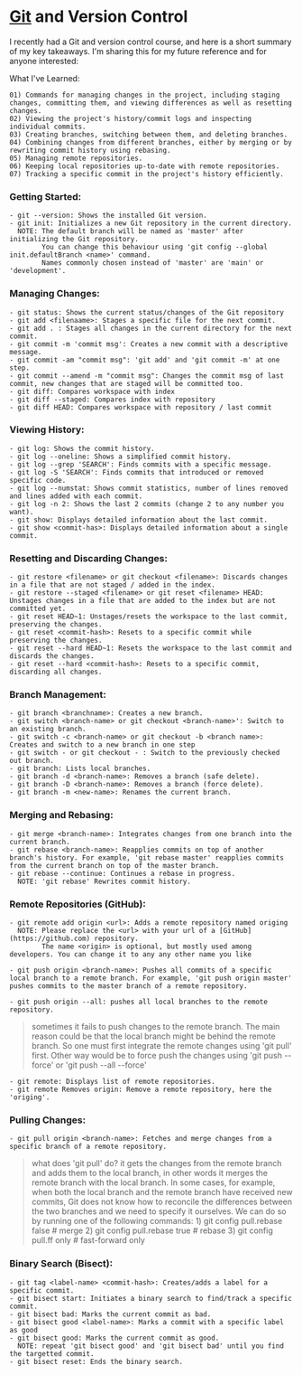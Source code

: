 # [Git](https://git-scm.com) and Version Control

I recently had a Git and version control course, and here is a short summary of my key takeaways. I'm sharing this for my future reference and for anyone interested:

What I've Learned:

    01) Commands for managing changes in the project, including staging changes, committing them, and viewing differences as well as resetting changes.
    02) Viewing the project's history/commit logs and inspecting individual commits.
    03) Creating branches, switching between them, and deleting branches.
    04) Combining changes from different branches, either by merging or by rewriting commit history using rebasing.
    05) Managing remote repositories.
    06) Keeping local repositories up-to-date with remote repositories.
    07) Tracking a specific commit in the project's history efficiently.

### Getting Started:
    - git --version: Shows the installed Git version.
    - git init: Initializes a new Git repository in the current directory.
      NOTE: The default branch will be named as 'master' after initializing the Git repository.
            You can change this behaviour using 'git config --global init.defaultBranch <name>' command.
            Names commonly chosen instead of 'master' are 'main' or 'development'.

### Managing Changes:
    - git status: Shows the current status/changes of the Git repository
    - git add <filenaame>: Stages a specific file for the next commit.
    - git add . : Stages all changes in the current directory for the next commit.
    - git commit -m 'commit msg': Creates a new commit with a descriptive message.
    - git commit -am "commit msg": 'git add' and 'git commit -m' at one step.
    - git commit --amend -m "commit msg": Changes the commit msg of last commit, new changes that are staged will be committed too.
    - git diff: Compares workspace with index
    - git diff --staged: Compares index with repository
    - git diff HEAD: Compares workspace with repository / last commit

### Viewing History:
    - git log: Shows the commit history.
    - git log --oneline: Shows a simplified commit history.
    - git log --grep 'SEARCH': Finds commits with a specific message.
    - git log -S 'SEARCH': Finds commits that introduced or removed specific code.
    - git log --numstat: Shows commit statistics, number of lines removed and lines added with each commit.
    - git log -n 2: Shows the last 2 commits (change 2 to any number you want).
    - git show: Displays detailed information about the last commit.
    - git show <commit-has>: Displays detailed information about a single commit.

### Resetting and Discarding Changes:
    - git restore <filename> or git checkout <filename>: Discards changes in a file that are not staged / added in the index.
    - git restore --staged <filename> or git reset <filename> HEAD: Unstages changes in a file that are added to the index but are not committed yet.
    - git reset HEAD~1: Unstages/resets the workspace to the last commit, preserving the changes.
    - git reset <commit-hash>: Resets to a specific commit while preserving the changes.
    - git reset --hard HEAD~1: Resets the workspace to the last commit and discards the changes.
    - git reset --hard <commit-hash>: Resets to a specific commit, discarding all changes.

### Branch Management:
    - git branch <branchname>: Creates a new branch.
    - git switch <branch-name> or git checkout <branch-name>': Switch to an existing branch.
    - git switch -c <branch-name> or git checkout -b <branch name>: Creates and switch to a new branch in one step
    - git switch - or git checkout - : Switch to the previously checked out branch.
    - git branch: Lists local branches.
    - git branch -d <branch-name>: Removes a branch (safe delete).
    - git branch -D <branch-name>: Removes a branch (force delete).
    - git branch -m <new-name>: Renames the current branch.

### Merging and Rebasing:
    - git merge <branch-name>: Integrates changes from one branch into the current branch.
    - git rebase <branch-name>: Reapplies commits on top of another branch's history. For example, 'git rebase master' reapplies commits from the current branch on top of the master branch.
    - git rebase --continue: Continues a rebase in progress.
      NOTE: 'git rebase' Rewrites commit history.

### Remote Repositories (GitHub):
    - git remote add origin <url>: Adds a remote repository named origing
      NOTE: Please replace the <url> with your url of a [GitHub](https://github.com) repository.
            The name <origin> is optional, but mostly used among developers. You can change it to any any other name you like
    
    - git push origin <branch-name>: Pushes all commits of a specific local branch to a remote branch. For example, 'git push origin master' pushes commits to the master branch of a remote repository.
    
    - git push origin --all: pushes all local branches to the remote repository.
      
> sometimes it fails to push changes to the remote branch. The main reason could be that the local branch might be behind the remote branch. So one must first integrate the remote changes using 'git pull' first. Other way would be to force push the changes using 'git push <branch-name> --force' or 'git push --all --force'

    - git remote: Displays list of remote repositories.
    - git remote Removes origin: Remove a remote repository, here the 'origing'.


### Pulling Changes:
    - git pull origin <branch-name>: Fetches and merge changes from a specific branch of a remote repository.

> what does 'git pull' do? it gets the changes from the remote branch and adds them to the local branch, in other words it merges the remote branch with the local branch. In some cases, for example, when both the local branch and the remote branch have received new commits, Git does not know how to reconcile the differences between the two branches and we need to specify it ourselves. We can do so by running one of the following commands:
        1) git config pull.rebase false  # merge
        2) git config pull.rebase true   # rebase
        3) git config pull.ff only       # fast-forward only

### Binary Search (Bisect):
    - git tag <label-name> <commit-hash>: Creates/adds a label for a specific commit.
    - git bisect start: Initiates a binary search to find/track a specific commit.
    - git bisect bad: Marks the current commit as bad.
    - git bisect good <label-name>: Marks a commit with a specific label as good
    - git bisect good: Marks the current commit as good.
      NOTE: repeat 'git bisect good' and 'git bisect bad' until you find the targetted commit.
    - git bisect reset: Ends the binary search.
